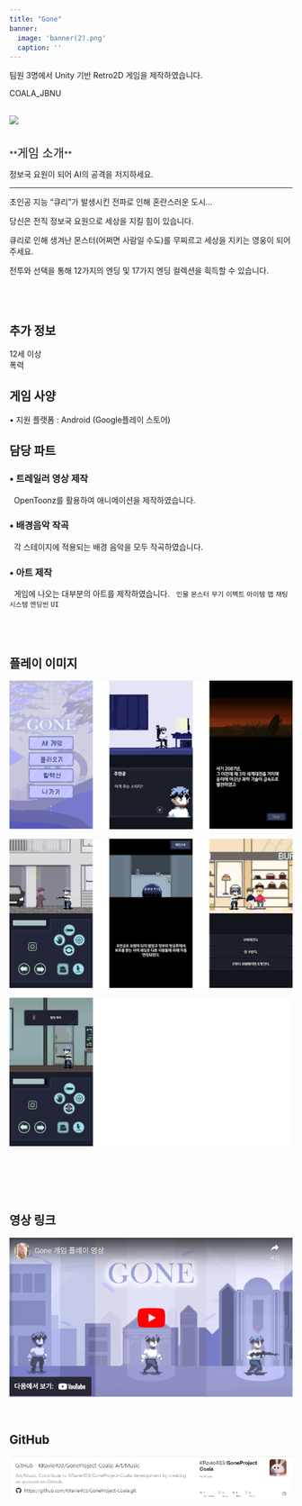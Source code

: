 ```yaml
---
title: "Gone"
banner:
  image: 'banner(2).png'
  caption: ''
---
```


팀원 3명에서 Unity 기반 Retro2D 게임을 제작하였습니다.

COALA_JBNU<br><br>

<!--more-->
<a href="https://github.com/KRavie403/DungeonsProject">
    <img src="featured(14).png" style="display: block; margin: 0 auto 0 0;">
</a>
<br><br>
**<span style="font-size: 1.5em;">게임 소개</span>**

정보국 요원이 되어 AI의 공격을 저지하세요.

___________________________________________________

초인공 지능 “큐리”가 발생시킨 전파로 인해 혼란스러운 도시…  

당신은 전직 정보국 요원으로 세상을 지킬 힘이 있습니다.  

큐리로 인해 생겨난 몬스터(어쩌면 사람일 수도)를 무찌르고 세상을 지키는 영웅이 되어 주세요.  

전투와 선택을 통해 12가지의 엔딩 및 17가지 엔딩 컬렉션을 흭득할 수 있습니다.<br><br>
<br><br>  

## **추가 정보**  
12세 이상  
폭력  

## **게임 사양**  
 • 지원 플랫폼 : Android (Google플레이 스토어)

## **담당 파트**

### • 트레일러 영상 제작
&nbsp;&nbsp;OpenToonz를 활용하여 애니메이션을 제작하였습니다.  

### • 배경음악 작곡
&nbsp;&nbsp;각 스테이지에 적용되는 배경 음악을 모두 작곡하였습니다.  

### • 아트 제작
&nbsp;&nbsp;게임에 나오는 대부분의 아트를 제작하였습니다.
&nbsp;&nbsp;`인물` `몬스터` `무기`  `이펙트` `아이템` `맵` `채팅시스템` `엔딩씬` `UI`
<br><br>
<br><br>

## **플레이 이미지**

![이미지 로딩중](featured(3).png)

![이미지 로딩중](featured(4).png) 
  
![이미지 로딩중](featured(5).png)
  
<br><br>
<br><br>

## **영상 링크**
<a href="https://www.youtube.com/watch?v=bHRP2Lp6vPc">
    <img src="featured(6).png" alt="Gone 게임 플레이 영상" style="display: block; margin: 0 auto 0 0;">
</a>
<br><br>

## **GitHub**
<a href="https://github.com/KRavie403/GoneProject-Coala">
    <img src="featured(7).png" style="display: block; margin: 0 auto 0 0;">
</a>